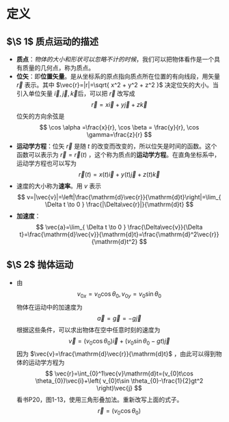 # 定义
## $\S 1$ 质点运动的描述
- **质点**：*物体的大小和形状可以忽略不计的时候*，我们可以把物体看作是一个具有质量的几何点，称为质点。
- **位矢**：即**位置矢量**。是从坐标系的原点指向质点所在位置的有向线段，用矢量 $\vec r$ 表示。其中 $\vec{r}=|r|=\sqrt{ x^2 + y^2 + z^2 }$ 决定位矢的大小。当引入单位矢量 $\vec{i},\vec{j},\vec{k}$后，可以把 $\vec{r}$ 改写成 $$
\vec{r}=x \vec{i}+y \vec{j} +z \vec{k}
$$位矢的方向余弦是 $$
\cos \alpha =\frac{x}{r}, \cos \beta = \frac{y}{r}, \cos \gamma=\frac{z}{r}
$$
- **运动学方程**：位矢 $\vec{r}$ 是随 $t$ 的改变而改变的，所以位矢是时间的函数。这个函数可以表示为 $\vec{r}=\vec{r}(t)$ ，这个称为质点的**运动学方程**。在直角坐标系中，运动学方程也可以写为 $$
\vec{r}(t) = x(t)\vec{i}+y(t)\vec{j}+z(t)\vec{k}
$$
- 速度的大小称为**速率**。用 $v$ 表示 $$
v=|\vec{v}|=\left|\frac{\mathrm{d}\vec{r}}{\mathrm{d}t}\right|=\lim_{ \Delta t \to 0 } \frac{|\Delta\vec{r}|}{\mathrm{d}t}
$$
- **加速度**： $$
\vec{a}=\lim_{ \Delta t \to 0 } \frac{\Delta\vec{v}}{\Delta t}=\frac{\mathrm{d}\vec{v}}{\mathrm{d}t}=\frac{\mathrm{d}^2\vec{r}}{\mathrm{d}t^2}
$$
## $\S 2$ 抛体运动
- 由 $$
v_{0x}=v_{0}\cos \theta_{0}, v_{0y}=v_{0}\sin \theta_{0}
$$物体在运动中的加速度为 $$
\vec{a} = \vec{g}=-g \vec{j}
$$根据这些条件，可以求出物体在空中任意时刻的速度为 $$
\vec{v}=(v_{0}\cos \theta_{0})\vec{i}+(v_{0}\sin \theta_{0}-gt)\vec{j}
$$因为 $\vec{v}=\frac{\mathrm{d}\vec{r}}{\mathrm{d}t}$ ，由此可以得到物体的运动学方程为 $$
\vec{r}=\int_{0}^1\vec{v}\mathrm{d}t=(v_{0}t\cos \theta_{0})\vec{i}+\left( v_{0}t\sin \theta_{0}-\frac{1}{2}gt^2 \right)\vec{j}
$$看书P20，图1-13，使用三角形叠加法。重新改写上面的式子。 $$
\vec{r}=(v_{0}\cos \theta_{0})
$$
